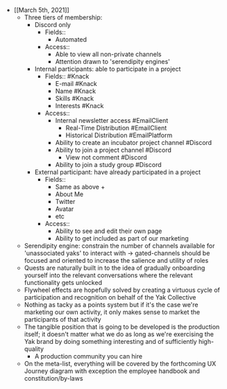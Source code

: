 - [[March 5th, 2021]]
    - Three tiers of membership:
        - Discord only
            - Fields::
                - Automated
            - Access::
                - Able to view all non-private channels
                - Attention drawn to 'serendipity engines'
        - Internal participants: able to participate in a project
            - Fields:: #Knack
                - E-mail #Knack
                - Name #Knack
                - Skills #Knack
                - Interests #Knack
            - Access::
                - Internal newsletter access #EmailClient 
                    - Real-Time Distribution #EmailClient
                    - Historical Distribution #EmailPlatform
                - Ability to create an incubator project channel #Discord
                - Ability to join a project channel #Discord
                    - View not comment #Discord
                - Ability to join a study group #Discord
        - External participant: have already participated in a project
            - Fields::
                - Same as above +
                - About Me
                - Twitter
                - Avatar
                - etc
            - Access::
                - Ability to see and edit their own page
                - Ability to get included as part of our marketing
    - Serendipity engine: constrain the number of channels available for 'unassociated yaks' to interact with → gated-channels should be focused and oriented to increase the salience and utility of roles 
    - Quests are naturally built in to the idea of gradually onboarding yourself into the relevant conversations where the relevant functionality gets unlocked
    - Flywheel effects are hopefully solved by creating a virtuous cycle of participation and recognition on behalf of the Yak Collective
    - Nothing as tacky as a points system but if it's the case we're marketing our own activity, it only makes sense to market the participants of that activity
    - The tangible position that is going to be developed is the production itself; it doesn't matter what we do as long as we're exercising the Yak brand by doing something interesting and of sufficiently high-quality
        - A production community you can hire
    - On the meta-list, everything will be covered by the forthcoming UX Journey diagram with exception the employee handbook and constitution/by-laws
